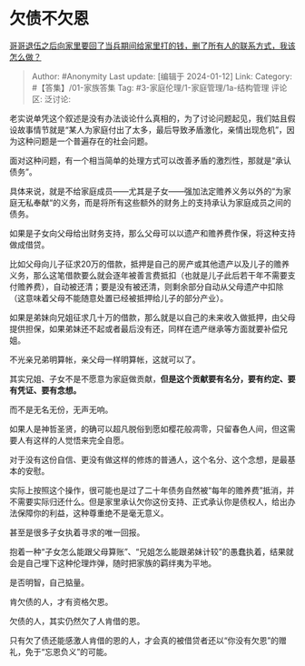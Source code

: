 # 欠债不欠恩
[哥哥退伍之后向家里要回了当兵期间给家里打的钱，删了所有人的联系方式，我该怎么做？](https://www.zhihu.com/question/637670125/answer/3358749773)

> Author: #Anonymity
> Last update: [编辑于 2024-01-12]
> Link:
> Category: #【答集】/01-家族答集
> Tag: #3-家庭伦理/1-家庭管理/1a-结构管理
> 评论区:
> 泛讨论:

老实说单凭这个叙述是没有办法谈论什么真相的，为了讨论问题起见，我们姑且假设故事情节就是“某人为家庭付出了太多，最后导致矛盾激化，亲情出现危机”，因为这种问题是一个普遍存在的社会问题。

面对这种问题，有一个相当简单的处理方式可以改善矛盾的激烈性，那就是“承认债务”。

具体来说，就是不给家庭成员——尤其是子女——强加法定赡养义务以外的“为家庭无私奉献“的义务，而是将所有这些额外的财务上的支持承认为家庭成员之间的债务。

如果是子女向父母给出财务支持，那么父母可以以遗产和赡养费作保，将这种支持做成借贷。

比如父母向儿子征求20万的借款，抵押是自己的房产或其他遗产以及儿子的赡养义务，那么这笔借款要么就会逐年被善言费抵扣（也就是儿子此后若干年不需要支付赡养费），自动被还清；要是没有被还清，则剩余部分自动从父母遗产中扣除（这意味着父母不能随意处置已经被抵押给儿子的部分产业）。

如果是弟妹向兄姐征求几十万的借款，那么就是以自己的未来收入做抵押，由父母提供担保，如果弟妹还不起或者最后没有还，同样在遗产继承等方面就要补偿兄姐。

不光亲兄弟明算帐，亲父母一样明算帐，这就可以了。

其实兄姐、子女不是不愿意为家庭做贡献，**但是这个贡献要有名分，要有约定、要有凭证、要有念想。**

而不是无名无份，无声无响。

如果人是神哲圣贤，的确可以超凡脱俗到愿如樱花般凋零，只留春色人间，但这需要人有这样的人觉悟来完全自愿。

对于没有这份自信、更没有做这样的修炼的普通人，这个名分、这个念想，是最基本的安慰。

实际上按照这个操作，很可能也是过了二十年债务自然被“每年的赡养费”抵消，并不需要实际归还什么。但是家里承认欠你这份支持、正式承认你是债权人，给出办法保障你的利益，这种尊重绝不是毫无意义。

甚至是很多子女执着寻求的唯一回报。

抱着一种“子女怎么能跟父母算账”、“兄姐怎么能跟弟妹计较”的愚蠢执着，结果就会是自己埋下这种伦理炸弹，随时把家族的羁绊夷为平地。

是否明智，自己掂量。

肯欠债的人，才有资格欠恩。

欠债的人，其实仍然欠了人肯借的恩。

只有欠了债还能感激人肯借的恩的人，才会真的被借贷者还以“你没有欠恩”的赠礼，免于“忘恩负义”的可能。
